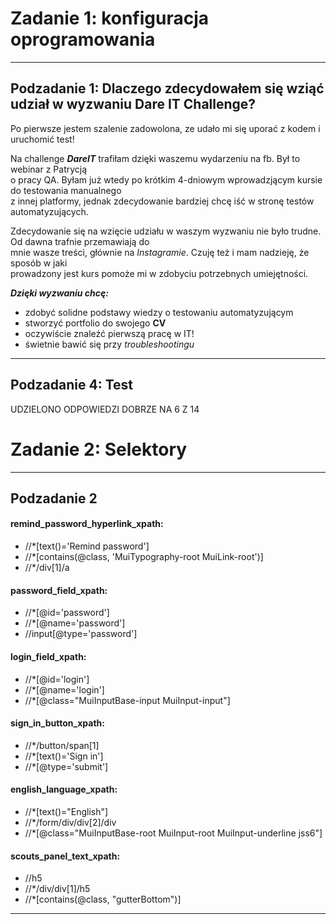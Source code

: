 
# Zadanie 1: konfiguracja oprogramowania #

-----

##  Podzadanie 1: Dlaczego zdecydowałem się wziąć udział w wyzwaniu Dare IT Challenge? ##
 
Po pierwsze jestem szalenie zadowolona, ze udało mi się uporać z kodem i uruchomić test!

Na challenge ***DareIT*** trafiłam dzięki waszemu wydarzeniu na fb. Był to webinar z Patrycją   
o pracy QA. Byłam już wtedy po krótkim 4-dniowym wprowadzjącym kursie do testowania manualnego   
z innej platformy, jednak zdecydowanie bardziej chcę iść w stronę testów automatyzujących.   

Zdecydowanie się na wzięcie udziału w waszym wyzwaniu nie było trudne. Od dawna trafnie przemawiają do   
mnie wasze treści, głównie na *Instagramie*. Czuję też i mam nadzieję, że sposób w jaki    
prowadzony jest kurs pomoże mi w zdobyciu potrzebnych umiejętności.

***Dzięki wyzwaniu chcę:***

- zdobyć solidne podstawy wiedzy o testowaniu automatyzującym
- stworzyć portfolio do swojego **CV**
- oczywiście znaleźć pierwszą pracę w IT!
- świetnie bawić się przy *troubleshootingu* <wbr>

-----

## Podzadanie 4: Test ##  

UDZIELONO ODPOWIEDZI DOBRZE NA 6 Z 14


# Zadanie 2: Selektory #

-----

## Podzadanie 2 ##

#### remind_password_hyperlink_xpath: ####
 
- //*[text()='Remind password']    
- //*[contains(@class, 'MuiTypography-root MuiLink-root')]   
- //*/div[1]/a 

#### password_field_xpath: ####

- //*[@id='password']   
- //*[@name='password']
- //input[@type='password']

#### login_field_xpath: ####

- //*[@id='login']
- //*[@name='login']
- //*[@class="MuiInputBase-input MuiInput-input"]

#### sign_in_button_xpath: ####

- //*/button/span[1]  
- //*[text()='Sign in']
- //*[@type='submit']

#### english_language_xpath: ####

- //*[text()="English"]
- //*/form/div/div[2]/div   
- //*[@class="MuiInputBase-root MuiInput-root MuiInput-underline jss6"]     

#### scouts_panel_text_xpath: ####

- //h5
- //*/div/div[1]/h5
- //*[contains(@class, "gutterBottom")]

-----

